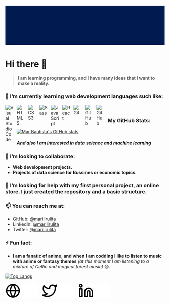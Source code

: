 ![Mar Bautista gif](marBautista.gif)

# Hi there 👋

>**I am learning programming, and I have many ideas that I want to make a reality.**
### 🌱 I’m currently learning web development languages such like:

<img align="left" alt="Visual Studio Code" width="26px" src="https://cdn.jsdelivr.net/gh/devicons/devicon/icons/vscode/vscode-original.svg" style="padding-right:10px;" />
<img align="left" alt="HTML5" width="26px" src="https://cdn.jsdelivr.net/gh/devicons/devicon/icons/html5/html5-original.svg" style="padding-right:10px;" />
<img align="left" alt="CSS3" width="26px" src="https://cdn.jsdelivr.net/gh/devicons/devicon/icons/css3/css3-original.svg" style="padding-right:10px;" />
<img align="left" alt="Sass" width="26px" src="https://cdn.jsdelivr.net/gh/devicons/devicon/icons/sass/sass-original.svg" style="padding-right:10px;" />
<img align="left" alt="JavaScript" width="26px" src="https://cdn.jsdelivr.net/gh/devicons/devicon/icons/javascript/javascript-original.svg" style="padding-right:10px;" />
<img align="left" alt="React" width="26px" src="https://cdn.jsdelivr.net/gh/devicons/devicon/icons/react/react-original.svg" style="padding-right:10px;" />
<img align="left" alt="Git" width="26px" src="https://cdn.jsdelivr.net/gh/devicons/devicon/icons/git/git-original.svg" style="padding-right:10px;" />

[<img align="left" alt="GitHub" width="26px" src="https://user-images.githubusercontent.com/3369400/139447912-e0f43f33-6d9f-45f8-be46-2df5bbc91289.png" style="padding-right:10px;" />](https://github.com/marilirulita#gh-dark-mode-only)

[<img align="left" alt="GitHub" width="26px" src="https://user-images.githubusercontent.com/3369400/139448065-39a229ba-4b06-434b-bc67-616e2ed80c8f.png" style="padding-right:10px;" />](https://codestackr.com#gh-light-mode-only)

<br />

### My GitHub Stats:

[![Mar Bautista's GitHub stats](https://github-readme-stats.vercel.app/api?username=marilirulita&show_icons=true&title_color=ff2c41&text_color=36ad1c&icon_color=ff2c41&border_color=36ad1c&bg_color=011b4f)](https://github.com/marilirulita/github-readme-stats)

#### *And also I am interested in data science and machine learning*

### 👯 I’m looking to collaborate:
  
- **Web development projects.**
- **Projects of data science for Bussines or economic topics.**

### 🤔 I’m looking for help with my first personal project, an online store. I just created the repository and a basic structure.

### 📫 You can reach me at:
- GitHub: [@marilirulita](https://github.com/marilirulita)
- LinkedIn: [@marilirulita](https://www.linkedin.com/in/marbautista/)
- Twitter: [@marilirulita](https://twitter.com/marylirulita)
### ⚡ Fun fact:  
- **I am a fanatic of anime, and when I am codding I like to listen to music with anime or fantasy themes** *(at this moment I am listening to a mixture of Celtic and magical forest music)* 😄.

[![Top Langs](https://github-readme-stats.vercel.app/api/top-langs/?username=marilirulita&layout=compact&title_color=ff2c41&text_color=36ad1c&icon_color=ff2c41&border_color=36ad1c&bg_color=011b4f)](https://github.com/marilirulita/github-readme-stats)


[![website](./img/globe-light.svg)](https://codestackr.com#gh-light-mode-only)
[![website](./img/globe-dark.svg)](https://codestackr.com#gh-dark-mode-only)
&nbsp;&nbsp;
[![website](./img/twitter-light.svg)](https://twitter.com/codestackr#gh-light-mode-only)
[![website](./img/twitter-dark.svg)](https://twitter.com/codestackr#gh-dark-mode-only)
&nbsp;&nbsp;
[![website](./img/linkedin-light.svg)](https://linkedin.com/in/codeSTACKr#gh-light-mode-only)
[![website](./img/linkedin-dark.svg)](https://linkedin.com/in/codeSTACKr#gh-dark-mode-only)


[website]: https://myportafolio.com
[twitter]: https://twitter.com/marylirulita
[linkedin]: https://www.linkedin.com/in/marbautista/
